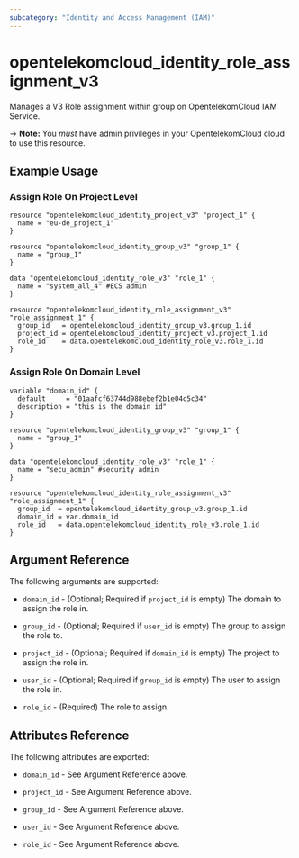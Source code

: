 ```yaml
---
subcategory: "Identity and Access Management (IAM)"
---
```


# opentelekomcloud_identity_role_assignment_v3

Manages a V3 Role assignment within group on OpentelekomCloud IAM Service.

-> **Note:** You _must_ have admin privileges in your OpentelekomCloud cloud to use
this resource.

## Example Usage

### Assign Role On Project Level

```hcl
resource "opentelekomcloud_identity_project_v3" "project_1" {
  name = "eu-de_project_1"
}

resource "opentelekomcloud_identity_group_v3" "group_1" {
  name = "group_1"
}

data "opentelekomcloud_identity_role_v3" "role_1" {
  name = "system_all_4" #ECS admin
}

resource "opentelekomcloud_identity_role_assignment_v3" "role_assignment_1" {
  group_id   = opentelekomcloud_identity_group_v3.group_1.id
  project_id = opentelekomcloud_identity_project_v3.project_1.id
  role_id    = data.opentelekomcloud_identity_role_v3.role_1.id
}
```

### Assign Role On Domain Level

```hcl
variable "domain_id" {
  default     = "01aafcf63744d988ebef2b1e04c5c34"
  description = "this is the domain id"
}

resource "opentelekomcloud_identity_group_v3" "group_1" {
  name = "group_1"
}

data "opentelekomcloud_identity_role_v3" "role_1" {
  name = "secu_admin" #security admin
}

resource "opentelekomcloud_identity_role_assignment_v3" "role_assignment_1" {
  group_id  = opentelekomcloud_identity_group_v3.group_1.id
  domain_id = var.domain_id
  role_id   = data.opentelekomcloud_identity_role_v3.role_1.id
}
```

## Argument Reference

The following arguments are supported:

* `domain_id` - (Optional; Required if `project_id` is empty) The domain to assign the role in.

* `group_id` - (Optional; Required if `user_id` is empty) The group to assign the role to.

* `project_id` - (Optional; Required if `domain_id` is empty) The project to assign the role in.

* `user_id` - (Optional; Required if `group_id` is empty) The user to assign the role in.

* `role_id` - (Required) The role to assign.

## Attributes Reference

The following attributes are exported:

* `domain_id` - See Argument Reference above.

* `project_id` - See Argument Reference above.

* `group_id` - See Argument Reference above.

* `user_id` - See Argument Reference above.

* `role_id` - See Argument Reference above.
